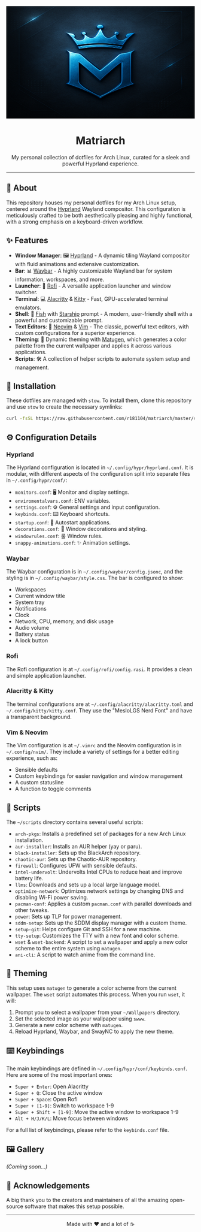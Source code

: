 <div align="center">
  <img src="png/logo.png" alt="Matriarch Logo" width="600" height="300" />
  <h1>Matriarch</h1>
  <p>My personal collection of dotfiles for Arch Linux, curated for a sleek and powerful Hyprland experience.</p>
</div>

---

## 🌟 About

This repository houses my personal dotfiles for my Arch Linux setup, centered around the [Hyprland](https://hyprland.org/) Wayland compositor. This configuration is meticulously crafted to be both aesthetically pleasing and highly functional, with a strong emphasis on a keyboard-driven workflow.

## ✨ Features

-   **Window Manager**: 🖼️ [Hyprland](https://hyprland.org/) - A dynamic tiling Wayland compositor with fluid animations and extensive customization.
-   **Bar**: 📊 [Waybar](https://github.com/Alexays/Waybar) - A highly customizable Wayland bar for system information, workspaces, and more.
-   **Launcher**: 🚀 [Rofi](https://github.com/davatorium/rofi) - A versatile application launcher and window switcher.
-   **Terminal**: 💻 [Alacritty](https://github.com/alacritty/alacritty) & [Kitty](https://sw.kovidgoyal.net/kitty/) - Fast, GPU-accelerated terminal emulators.
-   **Shell**: 🐠 [Fish](https://fishshell.com/) with [Starship](https://starship.rs/) prompt - A modern, user-friendly shell with a powerful and customizable prompt.
-   **Text Editors**: 📝 [Neovim](https://neovim.io/) & [Vim](https://www.vim.org/) - The classic, powerful text editors, with custom configurations for a superior experience.
-   **Theming**: 🎨 Dynamic theming with [Matugen](https://github.com/InioX/matugen), which generates a color palette from the current wallpaper and applies it across various applications.
-   **Scripts**: 🛠️ A collection of helper scripts to automate system setup and management.

## 🚀 Installation

These dotfiles are managed with `stow`. To install them, clone this repository and use `stow` to create the necessary symlinks:

```bash
curl -fsSL https://raw.githubusercontent.com/r181104/matriarch/master/scripts/install | sh
```

## ⚙️ Configuration Details

### Hyprland

The Hyprland configuration is located in `~/.config/hypr/hyprland.conf`. It is modular, with different aspects of the configuration split into separate files in `~/.config/hypr/conf/`:

-   `monitors.conf`: 🖥️ Monitor and display settings.
-   `enviromentalvars.conf`: ENV variables.
-   `settings.conf`: ⚙️ General settings and input configuration.
-   `keybinds.conf`: ⌨️ Keyboard shortcuts.
-   `startup.conf`: 🚀 Autostart applications.
-   `decorations.conf`: 🎨 Window decorations and styling.
-   `windowrules.conf`: 룰 Window rules.
-   `snappy-animations.conf`: ✨ Animation settings.

### Waybar

The Waybar configuration is in `~/.config/waybar/config.jsonc`, and the styling is in `~/.config/waybar/style.css`. The bar is configured to show:

-   Workspaces
-   Current window title
-   System tray
-   Notifications
-   Clock
-   Network, CPU, memory, and disk usage
-   Audio volume
-   Battery status
-   A lock button

### Rofi

The Rofi configuration is at `~/.config/rofi/config.rasi`. It provides a clean and simple application launcher.

### Alacritty & Kitty

The terminal configurations are at `~/.config/alacritty/alacritty.toml` and `~/.config/kitty/kitty.conf`. They use the "MesloLGS Nerd Font" and have a transparent background.

### Vim & Neovim

The Vim configuration is at `~/.vimrc` and the Neovim configuration is in `~/.config/nvim/`. They include a variety of settings for a better editing experience, such as:
-   Sensible defaults
-   Custom keybindings for easier navigation and window management
-   A custom statusline
-   A function to toggle comments

## 📜 Scripts

The `~/scripts` directory contains several useful scripts:

-   `arch-pkgs`: Installs a predefined set of packages for a new Arch Linux installation.
-   `aur-installer`: Installs an AUR helper (yay or paru).
-   `black-installer`: Sets up the BlackArch repository.
-   `chaotic-aur`: Sets up the Chaotic-AUR repository.
-   `firewall`: Configures UFW with sensible defaults.
-   `intel-undervolt`: Undervolts Intel CPUs to reduce heat and improve battery life.
-   `llms`: Downloads and sets up a local large language model.
-   `optimize-network`: Optimizes network settings by changing DNS and disabling Wi-Fi power saving.
-   `pacman-conf`: Applies a custom `pacman.conf` with parallel downloads and other tweaks.
-   `power`: Sets up TLP for power management.
-   `sddm-setup`: Sets up the SDDM display manager with a custom theme.
-   `setup-git`: Helps configure Git and SSH for a new machine.
-   `tty-setup`: Customizes the TTY with a new font and color scheme.
-   `wset` & `wset-backend`: A script to set a wallpaper and apply a new color scheme to the entire system using `matugen`.
-   `ani-cli`: A script to watch anime from the command line.

## 🎨 Theming

This setup uses `matugen` to generate a color scheme from the current wallpaper. The `wset` script automates this process. When you run `wset`, it will:

1.  Prompt you to select a wallpaper from your `~/Wallpapers` directory.
2.  Set the selected image as your wallpaper using `swww`.
3.  Generate a new color scheme with `matugen`.
4.  Reload Hyprland, Waybar, and SwayNC to apply the new theme.

## ⌨️ Keybindings

The main keybindings are defined in `~/.config/hypr/conf/keybinds.conf`. Here are some of the most important ones:

-   `Super + Enter`: Open Alacritty
-   `Super + Q`: Close the active window
-   `Super + Space`: Open Rofi
-   `Super + [1-9]`: Switch to workspace 1-9
-   `Super + Shift + [1-9]`: Move the active window to workspace 1-9
-   `Alt + H/J/K/L`: Move focus between windows

For a full list of keybindings, please refer to the `keybinds.conf` file.

## 🖼️ Gallery

*(Coming soon...)*

## 🙏 Acknowledgements

A big thank you to the creators and maintainers of all the amazing open-source software that makes this setup possible.

---
<div align="center">
  <p>Made with ❤️ and a lot of ☕</p>
</div>

